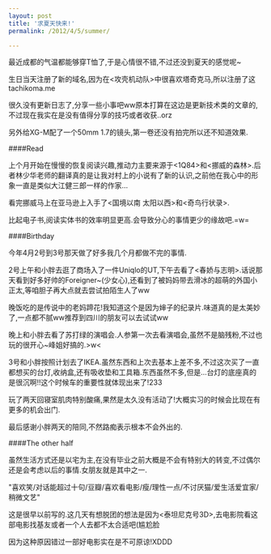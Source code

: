 ```yaml
---
layout: post
title: '求夏天快来!'
permalink: /2012/4/5/summer/

---
```


最近成都的气温都能够穿T恤了,于是心情很不错,不过还没到夏天的感觉呢~

生日当天注册了新的域名,因为在<攻壳机动队>中很喜欢塔奇克马,所以注册了这tachikoma.me

很久没有更新日志了,分享一些小事吧ww原本打算在这边是更新技术类的文章的,不过现在我实在是没有值得分享的技巧或者收获..orz

另外给XG-M配了一个50mm 1.7的镜头,第一卷还没有拍完所以还不知道效果.

####Read

上个月开始在慢慢的恢复阅读兴趣,推动力主要来源于<1Q84>和<挪威的森林>.后者林少华老师的翻译真的是让我对村上的小说有了新的认识,之前他在我心中的形象一直是类似大江健三郎一样的作家…

看完挪威马上在亚马逊上入手了<国境以南 太阳以西>和<奇鸟行状录>.

比起电子书,阅读实体书的效率明显更高.会导致分心的事情更少的缘故吧.=w=

####Birthday

今年4月2号到3号那天做了好多我几个月都做不完的事情.

2号上午和小胖去逛了商场入了一件Uniqlo的UT,下午去看了<春娇与志明>.话说那天看到好多好帅的Foreigner~(少女心),还看到了被妈妈带去滑冰的超萌的外国小正太,等咱胆子再大点就去尝试拍陌生人了ww

晚饭吃的是传说中的老妈蹄花!我知道这个是因为婶子的纪录片.味道真的是太美妙了,一点都不腻ww推荐到四川的朋友可以去试试ww

晚上和小胖去看了苏打绿的演唱会.人参第一次去看演唱会,虽然不是脑残粉,不过也玩的很开心~峰姐好搞的.>w<

3号和小胖按照计划去了IKEA.虽然东西和上次去基本上差不多,不过这次买了一直都想买的台灯,收纳盒,还有吸收垫和工具箱.东西虽然不多,但是…台灯的底座真的是很沉啊!!这个时候车的重要性就体现出来了!233

玩了两天回寝室肌肉特别酸痛,果然是太久没有活动了!大概实习的时候会比现在有更多的机会出门.

最后感谢小胖两天的陪同,不然路痴表示根本不会外出的.

####The other half

虽然生活方式还是以宅为主,在没有毕业之前大概是不会有特别大的转变,不过偶尔还是会考虑以后的事情.女朋友就是其中之一.

"喜欢笑/对话能超过十句/豆瓣/喜欢看电影/瘦/理性一点/不讨厌猫/爱生活爱宜家/稍微文艺"

这是很早以前写的.这几天有想脱团的想法是因为<泰坦尼克号3D>,去电影院看这部电影找基友或者一个人去都不太合适吧(尴尬脸

因为这种原因错过一部好电影实在是不可原谅!XDDD
